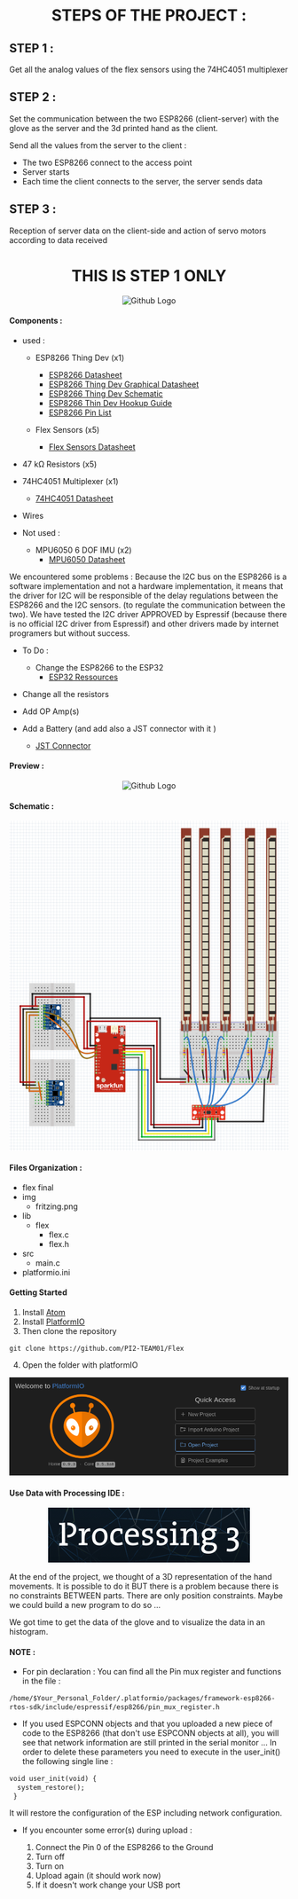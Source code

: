 <center> <h1>STEPS OF THE PROJECT :</h1> </center>

## STEP 1 :
Get all the analog values of the flex sensors using the 74HC4051 multiplexer

## STEP 2 :
 Set the communication between the two ESP8266 (client-server) with the glove as the server and the 3d printed hand as the client.

 Send all the values from the server to the client :
 * The two ESP8266 connect to the access point
 * Server starts
 * Each time the client connects  to the server, the server sends data

## STEP 3 :
Reception of server data on the client-side and action of servo motors according to data received


<center>
 <h1>THIS IS STEP 1 ONLY</h1>
 <img src="https://media.giphy.com/media/B0uJ6d5OXb50k/giphy.gif" width=10% title="Github Logo">
 </center>



#### Components :
* used :
  * ESP8266 Thing Dev (x1)
     * [ESP8266 Datasheet](https://www.espressif.com/sites/default/files/documentation/0a-esp8266ex_datasheet_en.pdf)
     * [ESP8266 Thing Dev Graphical Datasheet](https://cdn.sparkfun.com/datasheets/Wireless/WiFi/ESP8266ThingDevV1.pdf)
     * [ESP8266 Thing Dev Schematic](https://cdn.sparkfun.com/datasheets/Wireless/WiFi/ESP8266-Thing-Dev-v10.pdf)
     * [ESP8266 Thin Dev Hookup Guide](https://learn.sparkfun.com/tutorials/esp8266-thing-development-board-hookup-guide?_ga=2.220320347.2139293805.1523318758-2093697505.1519119166)
     * [ESP8266 Pin List](https://www.espressif.com/sites/default/files/documentation/0d-esp8266_pin_list_release_15-11-2014.xlsx)


  * Flex Sensors (x5)
      * [Flex Sensors Datasheet](https://cdn.sparkfun.com/datasheets/Sensors/ForceFlex/FLEX%20SENSOR%20DATA%20SHEET%202014.pdf)

* 47 kΩ Resistors (x5)

* 74HC4051 Multiplexer (x1)
    * [74HC4051 Datasheet](https://assets.nexperia.com/documents/data-sheet/74HC_HCT4051.pdf)


* Wires


* Not used :
  * MPU6050 6 DOF IMU (x2)
      * [MPU6050 Datasheet](https://store.invensense.com/datasheets/invensense/MPU-6050_DataSheet_V3%204.pdf)  

We encountered some problems :
Because the I2C bus on the ESP8266 is a software implementation and not a hardware implementation, it means that the driver for I2C  will  be responsible of the delay regulations between the ESP8266 and the I2C sensors. (to regulate the communication between the two). We have tested the I2C driver APPROVED by Espressif (because there is no official I2C driver from Espressif) and other drivers made by internet programers but without success.


* To Do :
    * Change the ESP8266 to the ESP32
        * [ESP32 Ressources](https://www.espressif.com/en/products/hardware/esp32/resources)


 * Change all the resistors
 * Add OP Amp(s)
 * Add a Battery (and add also a JST connector with it )
     * [JST Connector](https://www.sparkfun.com/products/9749)


#### Preview :

<p align=center>
<img src="img/project.jpg" title="Github Logo">
</p>

#### Schematic :

<p align=center>
<img src="img/fritzing.png" title="Github Logo">
</p>


#### Files Organization :

* flex final
* img
  * fritzing.png
* lib
  * flex
    * flex.c
    * flex.h
* src
    * main.c
* platformio.ini


#### Getting Started

1. Install [Atom](https://atom.io/)
2. Install [PlatformIO](https://platformio.org/get-started/ide?install=atom)
3. Then clone the repository
```
git clone https://github.com/PI2-TEAM01/Flex
```

4. Open the folder with platformIO
<p align=center>
<img src="img/open_project.png" title="Github Logo">
</p>

#### Use Data with Processing IDE :

<p align=center>
<img src="img/processing_ide.png" title="Github Logo">
</p>

At the end of the project, we thought of a 3D representation of the hand movements.
It is possible to do it BUT there is a problem because there is no constraints BETWEEN parts.
There are only position constraints.
Maybe we could build a new program to do so ...

We got time to get the data of the glove and to visualize the data in an histogram.



#### NOTE :

* For pin declaration : You can find all the Pin mux register and functions in the file :

 ```
/home/$Your_Personal_Folder/.platformio/packages/framework-esp8266-rtos-sdk/include/espressif/esp8266/pin_mux_register.h
 ```

* If you used ESPCONN objects and that you uploaded a new piece of code to the ESP8266 (that don't use ESPCONN objects at all), you will see that network information are still printed in the serial monitor ...
In order to delete these parameters you need to execute in the user_init() the following single line :

 ```
void user_init(void) {
   system_restore();
  }
  ```
  It will restore the configuration of the ESP including network configuration.
* If you encounter some error(s) during upload :

  1. Connect the Pin 0 of the ESP8266 to the Ground
  2. Turn off
  3. Turn on
  4. Upload again (it should work now)
  5. If it doesn't work change your USB port
